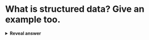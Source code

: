 # What is structured data? Give an example too.
<details>
<summary><b>Reveal answer</b></summary>
- Data that adheres to a data model.<br>- Can be put into a table, with relationships between rows and columns<br>Example:<br>- SQL Databases, excel spreadsheets.
</details>
